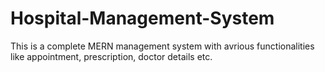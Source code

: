 # Hospital-Management-System
 This is a complete MERN management system with avrious functionalities like appointment, prescription, doctor details etc.
